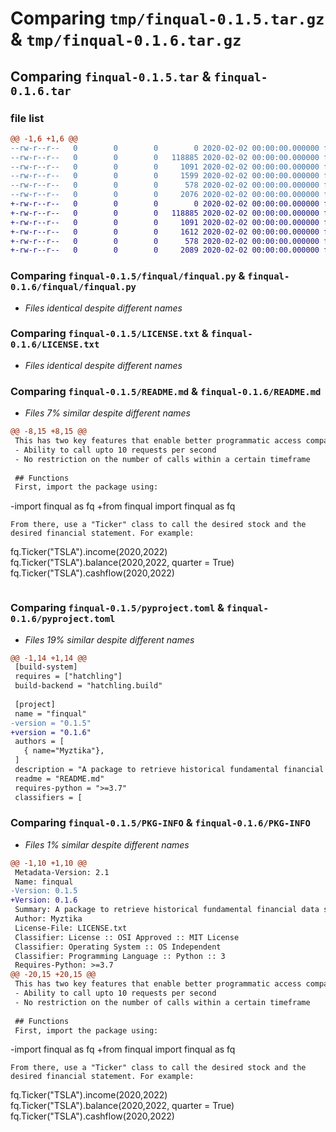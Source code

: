 # Comparing `tmp/finqual-0.1.5.tar.gz` & `tmp/finqual-0.1.6.tar.gz`

## Comparing `finqual-0.1.5.tar` & `finqual-0.1.6.tar`

### file list

```diff
@@ -1,6 +1,6 @@
--rw-r--r--   0        0        0        0 2020-02-02 00:00:00.000000 finqual-0.1.5/finqual/__init__.py
--rw-r--r--   0        0        0   118885 2020-02-02 00:00:00.000000 finqual-0.1.5/finqual/finqual.py
--rw-r--r--   0        0        0     1091 2020-02-02 00:00:00.000000 finqual-0.1.5/LICENSE.txt
--rw-r--r--   0        0        0     1599 2020-02-02 00:00:00.000000 finqual-0.1.5/README.md
--rw-r--r--   0        0        0      578 2020-02-02 00:00:00.000000 finqual-0.1.5/pyproject.toml
--rw-r--r--   0        0        0     2076 2020-02-02 00:00:00.000000 finqual-0.1.5/PKG-INFO
+-rw-r--r--   0        0        0        0 2020-02-02 00:00:00.000000 finqual-0.1.6/finqual/__init__.py
+-rw-r--r--   0        0        0   118885 2020-02-02 00:00:00.000000 finqual-0.1.6/finqual/finqual.py
+-rw-r--r--   0        0        0     1091 2020-02-02 00:00:00.000000 finqual-0.1.6/LICENSE.txt
+-rw-r--r--   0        0        0     1612 2020-02-02 00:00:00.000000 finqual-0.1.6/README.md
+-rw-r--r--   0        0        0      578 2020-02-02 00:00:00.000000 finqual-0.1.6/pyproject.toml
+-rw-r--r--   0        0        0     2089 2020-02-02 00:00:00.000000 finqual-0.1.6/PKG-INFO
```

### Comparing `finqual-0.1.5/finqual/finqual.py` & `finqual-0.1.6/finqual/finqual.py`

 * *Files identical despite different names*

### Comparing `finqual-0.1.5/LICENSE.txt` & `finqual-0.1.6/LICENSE.txt`

 * *Files identical despite different names*

### Comparing `finqual-0.1.5/README.md` & `finqual-0.1.6/README.md`

 * *Files 7% similar despite different names*

```diff
@@ -8,15 +8,15 @@
 This has two key features that enable better programmatic access compared to other providers:
 - Ability to call upto 10 requests per second
 - No restriction on the number of calls within a certain timeframe
 
 ## Functions
 First, import the package using:
 ```
-import finqual as fq
+from finqual import finqual as fq
 ```
 From there, use a "Ticker" class to call the desired stock and the desired financial statement. For example:
 ```
 fq.Ticker("TSLA").income(2020,2022)
 fq.Ticker("TSLA").balance(2020,2022, quarter = True)
 fq.Ticker("TSLA").cashflow(2020,2022)
 ```
```

### Comparing `finqual-0.1.5/pyproject.toml` & `finqual-0.1.6/pyproject.toml`

 * *Files 19% similar despite different names*

```diff
@@ -1,14 +1,14 @@
 [build-system]
 requires = ["hatchling"]
 build-backend = "hatchling.build"
 
 [project]
 name = "finqual"
-version = "0.1.5"
+version = "0.1.6"
 authors = [
   { name="Myztika"},
 ]
 description = "A package to retrieve historical fundamental financial data such as income statement, balance sheet and cashflow statement directly from the SEC with no request caps and fast request rate limits"
 readme = "README.md"
 requires-python = ">=3.7"
 classifiers = [
```

### Comparing `finqual-0.1.5/PKG-INFO` & `finqual-0.1.6/PKG-INFO`

 * *Files 1% similar despite different names*

```diff
@@ -1,10 +1,10 @@
 Metadata-Version: 2.1
 Name: finqual
-Version: 0.1.5
+Version: 0.1.6
 Summary: A package to retrieve historical fundamental financial data such as income statement, balance sheet and cashflow statement directly from the SEC with no request caps and fast request rate limits
 Author: Myztika
 License-File: LICENSE.txt
 Classifier: License :: OSI Approved :: MIT License
 Classifier: Operating System :: OS Independent
 Classifier: Programming Language :: Python :: 3
 Requires-Python: >=3.7
@@ -20,15 +20,15 @@
 This has two key features that enable better programmatic access compared to other providers:
 - Ability to call upto 10 requests per second
 - No restriction on the number of calls within a certain timeframe
 
 ## Functions
 First, import the package using:
 ```
-import finqual as fq
+from finqual import finqual as fq
 ```
 From there, use a "Ticker" class to call the desired stock and the desired financial statement. For example:
 ```
 fq.Ticker("TSLA").income(2020,2022)
 fq.Ticker("TSLA").balance(2020,2022, quarter = True)
 fq.Ticker("TSLA").cashflow(2020,2022)
 ```
```

